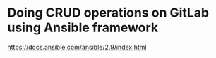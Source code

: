 # Doing CRUD operations on GitLab using Ansible framework
https://docs.ansible.com/ansible/2.9/index.html
